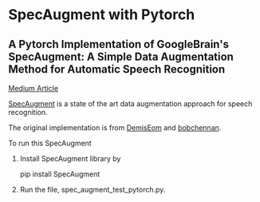 # SpecAugment with Pytorch
## A Pytorch Implementation of GoogleBrain's SpecAugment: A Simple Data Augmentation Method for Automatic Speech Recognition
[Medium Article](https://towardsdatascience.com/sota-data-augmentation-with-google-brains-specaugment-and-pytorch-d3d1a3ce291e)

[SpecAugment](https://ai.googleblog.com/2019/04/specaugment-new-data-augmentation.html) is a state of the art data augmentation approach for speech recognition.

The original implementation is from [DemisEom](https://github.com/DemisEom/SpecAugment) and  [bobchennan](https://github.com/bobchennan/sparse_image_warp_pytorch). 

To run this SpecAugment 
1. Install SpecAugment library by 

    pip install SpecAugment

2. Run the file, spec_augment_test_pytorch.py. 



